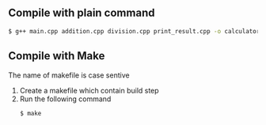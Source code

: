 ## Compile with plain command

``` bash
$ g++ main.cpp addition.cpp division.cpp print_result.cpp -o calculator

```

## Compile with Make
The name of makefile is case sentive

1. Create a makefile which contain build step
2. Run the following command
    ``` bash
    $ make
    ```